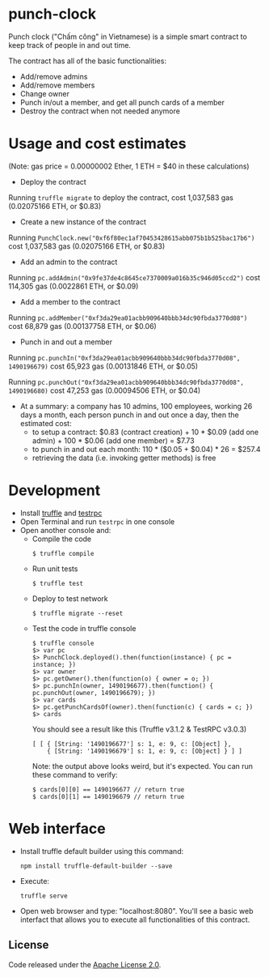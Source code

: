 # punch-clock

Punch clock ("Chấm công" in Vietnamese) is a simple smart contract to keep track of people in and out time.

The contract has all of the basic functionalities:
* Add/remove admins
* Add/remove members
* Change owner
* Punch in/out a member, and get all punch cards of a member
* Destroy the contract when not needed anymore

# Usage and cost estimates 

(Note: gas price = 0.00000002 Ether, 1 ETH = $40 in these calculations)

* Deploy the contract
  
Running `truffle migrate` to deploy the contract, cost 1,037,583 gas (0.02075166 ETH, or $0.83)

* Create a new instance of the contract
  
Running `PunchClock.new("0xf6f80ec1af70453428615abb075b1b525bac17b6")` cost 1,037,583 gas (0.02075166 ETH, or $0.83)

* Add an admin to the contract
  
Running `pc.addAdmin("0x9fe37de4c8645ce7370009a016b35c946d05ccd2")` cost 114,305 gas (0.0022861 ETH, or $0.09)

* Add a member to the contract
  
Running `pc.addMember("0xf3da29ea01acbb909640bbb34dc90fbda3770d08")` cost 68,879 gas (0.00137758 ETH, or $0.06)

* Punch in and out a member
  
Running `pc.punchIn("0xf3da29ea01acbb909640bbb34dc90fbda3770d08", 1490196679)` cost 65,923 gas (0.00131846 ETH, or $0.05)
  
Running `pc.punchOut("0xf3da29ea01acbb909640bbb34dc90fbda3770d08", 1490196680)` cost 47,253 gas (0.00094506 ETH, or $0.04)

* At a summary: a company has 10 admins, 100 employees, working 26 days a month, each person punch in and out once a day, then the estimated cost:
    * to setup a contract:
        $0.83 (contract creation) + 10 * $0.09 (add one admin) + 100 * $0.06 (add one member) = $7.73
    * to punch in and out each month:
        110 * ($0.05 + $0.04) * 26 = $257.4
    * retrieving the data (i.e. invoking getter methods) is free

# Development

* Install [truffle](https://truffle.readthedocs.io/en/latest/) and [testrpc](https://github.com/ethereumjs/testrpc)
* Open Terminal and run `testrpc` in one console
* Open another console and:
    * Compile the code
        ```
        $ truffle compile
        ```
    * Run unit tests
        ```
        $ truffle test 
        ``` 
    * Deploy to test network
        ```
        $ truffle migrate --reset
        ```
    * Test the code in truffle console
        ```
        $ truffle console
        $> var pc
        $> PunchClock.deployed().then(function(instance) { pc = instance; })
        $> var owner
        $> pc.getOwner().then(function(o) { owner = o; })
        $> pc.punchIn(owner, 1490196677).then(function() { pc.punchOut(owner, 1490196679); })
        $> var cards
        $> pc.getPunchCardsOf(owner).then(function(c) { cards = c; })
        $> cards
        ```
        You should see a result like this (Truffle v3.1.2 & TestRPC v3.0.3)
        ```
        [ [ { [String: '1490196677'] s: 1, e: 9, c: [Object] },
            { [String: '1490196679'] s: 1, e: 9, c: [Object] } ] ]
        ```
        Note: the output above looks weird, but it's expected. You can run these command to verify:
        ```
        $ cards[0][0] == 1490196677 // return true
        $ cards[0][1] == 1490196679 // return true
        ```

# Web interface
* Install truffle default builder using this command:
    ```
    npm install truffle-default-builder --save
    ```
* Execute:
    ```
    truffle serve
    ```
* Open web browser and type: "localhost:8080". You'll see a basic web interfact that allows you to execute all functionalities of this contract.

## License
Code released under the [Apache License 2.0](https://github.com/tiendatiowa/punch-clock/blob/master/LICENSE).
